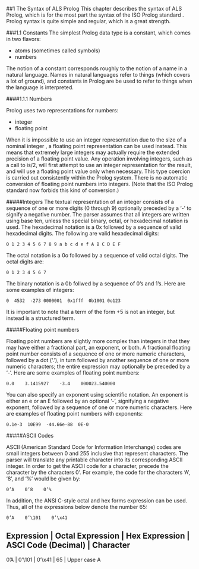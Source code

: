 ##1 The Syntax of ALS Prolog
This chapter describes the syntax of ALS Prolog, which is for the most part the syntax of the ISO Prolog standard . Prolog syntax is quite simple and regular, which is
a great strength.

###1.1 Constants
The simplest Prolog data type is a constant, which comes in two flavors:
* atoms (sometimes called symbols)
* numbers  

The notion of a constant corresponds roughly to the notion of a name in a natural
language. Names in natural languages refer to things (which covers a lot of
ground), and constants in Prolog are be used to refer to things when the language is
interpreted.

####1.1.1 Numbers

Prolog uses two representations for numbers:
* integer
* floating point  

When it is impossible to use an integer representation due to the size of a nominal
integer , a floating point representation can be used instead. This means that extremely large integers may actually require the extended precision of a floating point value. Any operation involving integers, such as a call to is/2, will first attempt to use an integer representation for the result, and will use a floating point value only when necessary.
This type coercion is carried out consistently within the Prolog system.
There is no automatic conversion of floating point numbers into integers.  (Note that the ISO Prolog standard now forbids this kind of conversion.)

#####Integers
The textual representation of an integer consists of a sequence of one or more digits (0 through 9) optionally preceded by a ‘-’ to signify a negative number. The parser
assumes that all integers are written using base ten, unless the special binary, octal,
or hexadecimal notation is used.
The hexadecimal notation is a 0x followed by a sequence of valid hexadecimal digits. The following are valid hexadecimal digits:  

    0 1 2 3 4 5 6 7 8 9 a b c d e f A B C D E F

The octal notation is a 0o followed by a sequence of valid octal digits. The octal digits are:  

    0 1 2 3 4 5 6 7

The binary notation is a 0b follwed by a sequence of 0’s and 1’s.
Here are some examples of integers:  

    0  4532  -273 0000001  0x1fff  0b1001 0o123  

It is important to note that a term of the form +5 is not an integer, but instead is a structured term.

#####Floating point numbers

Floating point numbers are slightly more complex than integers in that they may
have either a fractional part, an exponent, or both. A fractional floating point number consists of a sequence of one or more numeric characters, followed by a dot (‘.’), in turn followed by another sequence of one or more numeric characters; the entire expression may optionally be preceded by a ‘-’. Here are some examples of
floating point numbers:  

    0.0    3.1415927    -3.4    000023.540000

You can also specify an exponent using scientific notation. An exponent is either
an e or an E followed by an optional ‘-’, signifying a negative exponent, followed
by a sequence of one or more numeric characters. Here are examples of floating
point numbers with exponents:  

    0.1e-3  10E99  -44.66e-88  0E-0

#####ASCII Codes

ASCII (American Standard Code for Information Interchange) codes are small integers between 0 and 255 inclusive that represent characters. The parser will translate any printable character into its corresponding ASCII integer. In order to get the ASCII code for a character, precede the character by the characters 0’. For example, the code for the characters ‘A’, ‘8’, and ‘%’ would be given by:  

    0’A    0’8    0’%

In addition, the ANSI C-style octal and hex forms expression can be used. Thus, all of the expressions below denote the number 65: 

    0’A    0’\101    0’\x41

Expression | Octal Expression | Hex Expression | ASCI Code (Decimal) | Character
--------------------------------------------------------------------------------
0’A        | 0’\101            | 0’\x41        | 65                  | Upper case A